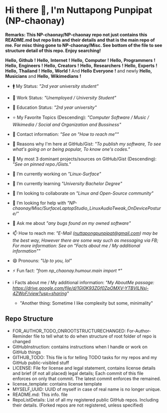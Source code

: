 # Hi there 👋, I'm Nuttapong Punpipat (NP-chaonay)
**Remarks: This NP-chaonay/NP-chaonay repo not just contains this README.md but repo lists and their details and that is the main repo of me. For misc thing gone to NP-chaonay/Misc. See bottom of the file to see structure detail of this repo. Enjoy searching!**

<!--
**NP-chaonay/NP-chaonay** is a ✨ _special_ ✨ repository because its `README.md` (this file) appears on your GitHub profile.

Here are some ideas to get you started:

- 🔭 I’m currently working on ...
- 🌱 I’m currently learning ...
- 👯 I’m looking to collaborate on ...
- 🤔 I’m looking for help with ...
- 💬 Ask me about ...
- 📫 How to reach me: ...
- 😄 Pronouns: ...
- ⚡ Fun fact: ...
-->

__Hello,__ __Github__ __!__
__Hello,__ __Internet__ __!__
__Hello,__ __Computer__ __!__
__Hello,__ __Programmers__ __!__
__Hello,__ __Engineers__ __!__
__Hello,__ __Creators__ __!__
__Hello,__ __Researchers__ __!__
__Hello,__ __Experts__ __!__
__Hello,__ __Thailand__ __!__
__Hello,__ __World__ __!__
And __Hello__ __Everyone__ __!__
and newly __Hello,__ __Musicians__ and __Hello,__ __Wikimedians__ __!__

- 🚹️ My Status: _"2rd year university student"_
- 🏢️ Work Status: _"Unemployed / University Student"_
- 🏫️ Education Status: _"2rd year university"_
- ⭐️ My Favorite Topics (Descending): _"Computer Software / Music / Wikimedia / Social and Organization and Bussiness"_
- 📲️ Contact information: _"See on "How to reach me""_

- 💭️ Reasons why I'm here at GitHub/Gist: _"To publish my software, To see what's going on or being popular, To know one's codes."_
- 💾 My most 3 dominant projects/sources on GitHub/Gist (Descending): _"See on pinned repo./Gists."_

- 🔭 I’m currently working on _"Linux-Surface"_
- 🌱 I’m currently learning _"University Bachelor Degree"_
- 👯 I’m looking to collaborate on _"Linux and Open-Source community"_
- 🤔 I’m looking for help with _"NP-chaonay/Misc/SurfaceLaptopStudio_LinuxAudioTweak_OnDevicePosture/"_
- 💬 Ask me about _"any bugs found on my owned software"_
- 📫 How to reach me: _"E-Mail (nuttapongpunpipat@gmail.com) may be the best way, However there are some way such as messaging via FB; For more information: See on "Facts about me / My additional information""_
- 😄 Pronouns: _"Up to you, lol"_
- ⚡ Fun fact: _"from np_chaonay.humour.main import *"_

- ℹ️ Facts about me / My additional information: _"My AboutMe passage: https://drive.google.com/file/d/1GI0K93ZGf0ZpOMXV-YTBVILNsj-4ZWoF/view?usp=sharing"_
  - "Another thing: Sometime I like complexity but some, minimality"

## Repo Structure
- FOR_AUTHOR_TODO_ONROOTSTRUCTURECHANGED: For-Author-Reminder file to tell what to do when structure of root folder of repo is changed
- GitHubInstruction: contains instructions when I handle or work on GitHub things
- GITHUB_TODO: This file is for telling TODO tasks for my repos and my GitHub public-visibled stuff
- LICENSE: File for license and legal statement, contains license details and brief (if not all placed) legal details; Each commit of this file enforces on only that commit. The latest commit enforces the remained.
- license_template: contains license template
- MYSELF_UUID: UUID of myself in case of real name is no longer unique.
- README.md: This info. file
- RepoListDetails: List of all my registered public GitHub repos. Including their details. (Forked repos are not registered, unless specified)
